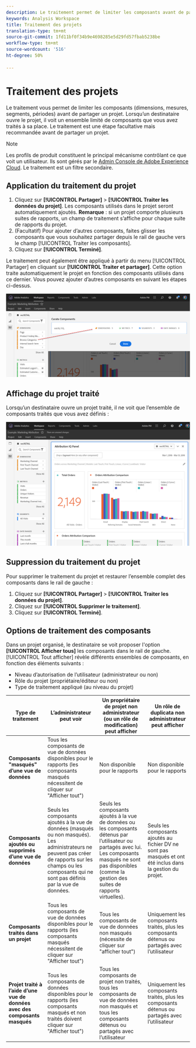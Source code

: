 ```yaml
---
description: Le traitement permet de limiter les composants avant de partager un projet.
keywords: Analysis Workspace
title: Traitement des projets
translation-type: tm+mt
source-git-commit: 1fd11bf0f34b9e4698285e5d29fd57fbab5238be
workflow-type: tm+mt
source-wordcount: '516'
ht-degree: 50%

---
```



# Traitement des projets

Le traitement vous permet de limiter les composants (dimensions, mesures, segments, périodes) avant de partager un projet. Lorsqu’un destinataire ouvre le projet, il voit un ensemble limité de composants que vous avez traités à sa place. Le traitement est une étape facultative mais recommandée avant de partager un projet.

>[!NOTE]
> Les profils de produit constituent le principal mécanisme contrôlant ce que voit un utilisateur. Ils sont gérés par le [Admin Console de Adobe Experience Cloud](https://docs.adobe.com/content/help/fr-FR/core-services/interface/manage-users-and-products/admin-getting-started.html). Le traitement est un filtre secondaire.

## Application du traitement du projet

1. Cliquez sur **[!UICONTROL Partager]** > **[!UICONTROL Traiter les données du projet]**.
Les composants utilisés dans le projet seront automatiquement ajoutés.
   **Remarque** : si un projet comporte plusieurs suites de rapports, un champ de traitement s’affiche pour chaque suite de rapports du projet.
1. (Facultatif) Pour ajouter d’autres composants, faites glisser les composants que vous souhaitez partager depuis le rail de gauche vers le champ [!UICONTROL Traiter les composants].
1. Cliquez sur **[!UICONTROL Terminé]**.

Le traitement peut également être appliqué à partir du menu [!UICONTROL Partager] en cliquant sur **[!UICONTROL Traiter et partager]**. Cette option traite automatiquement le projet en fonction des composants utilisés dans ce dernier. Vous pouvez ajouter d’autres composants en suivant les étapes ci-dessus.

![](assets/curation-field.png)

## Affichage du projet traité

Lorsqu’un destinataire ouvre un projet traité, il ne voit que l’ensemble de composants traités que vous avez définis :

![](assets/curate-project.png)

## Suppression du traitement du projet

Pour supprimer le traitement du projet et restaurer l’ensemble complet des composants dans le rail de gauche :

1. Cliquez sur **[!UICONTROL Partager]** > **[!UICONTROL Traiter les données du projet]**.
1. Cliquez sur **[!UICONTROL Supprimer le traitement]**.
1. Cliquez sur **[!UICONTROL Terminé]**.

## Options de traitement des composants

Dans un projet organisé, le destinataire se voit proposer l&#39;option **[!UICONTROL Afficher tous]** les composants dans le rail de gauche. [!UICONTROL Tout afficher] révèle différents ensembles de composants, en fonction des éléments suivants :

* Niveau d’autorisation de l’utilisateur (administrateur ou non)
* Rôle du projet (propriétaire/éditeur ou non)
* Type de traitement appliqué (au niveau du projet)

| Type de traitement | L’administrateur peut voir | Un propriétaire de projet non administrateur (ou un rôle de modification) peut afficher | Un rôle de duplicata non administrateur peut afficher |
| --- | --- | --- | --- |
| **Composants &quot;masqués&quot; d’une vue de données** | Tous les composants de vue de données disponibles pour le rapports (les composants masqués nécessitent de cliquer sur &quot;Afficher tout&quot;) | Non disponible pour le rapports | Non disponible pour le rapports |
| **Composants ajoutés ou supprimés d’une vue de données** | Seuls les composants ajoutés à la vue de données (masqués ou non masqués). Les administrateurs ne peuvent pas créer de rapports sur les champs ou les composants qui ne sont pas définis par la vue de données. | Seuls les composants ajoutés à la vue de données ou les composants détenus par l’utilisateur ou partagés avec lui. Les composants masqués ne sont pas disponibles (comme la gestion des suites de rapports virtuelles). | Seuls les composants ajoutés au fichier DV ne sont pas masqués et ont été inclus dans la gestion du projet. |
| **Composants traités dans un projet** | Tous les composants de vue de données disponibles pour le rapports (les composants masqués nécessitent de cliquer sur &quot;Afficher tout&quot;) | Tous les composants de vue de données non masqués (nécessite de cliquer sur &quot;afficher tout&quot;) | Uniquement les composants traités, plus les composants détenus ou partagés avec l’utilisateur |
| **Projet traité à l’aide d’une vue de données avec des composants masqués** | Tous les composants de données disponibles pour le rapports (les composants masqués et non traités doivent cliquer sur &quot;Afficher tout&quot;) | Tous les composants de projet non traités, tous les composants de vue de données non masqués et tous les composants détenus ou partagés avec l’utilisateur | Uniquement les composants traités, plus les composants détenus ou partagés avec l’utilisateur |

